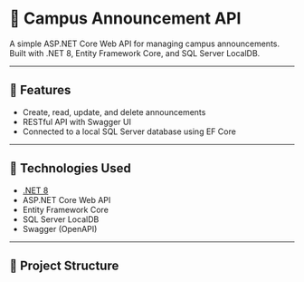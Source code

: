 # 📢 Campus Announcement API

A simple ASP.NET Core Web API for managing campus announcements. Built with .NET 8, Entity Framework Core, and SQL Server LocalDB.

---

## 🔧 Features

- Create, read, update, and delete announcements
- RESTful API with Swagger UI
- Connected to a local SQL Server database using EF Core

---

## 🚀 Technologies Used

- [.NET 8](https://dotnet.microsoft.com/)
- ASP.NET Core Web API
- Entity Framework Core
- SQL Server LocalDB
- Swagger (OpenAPI)

---

## 📁 Project Structure


